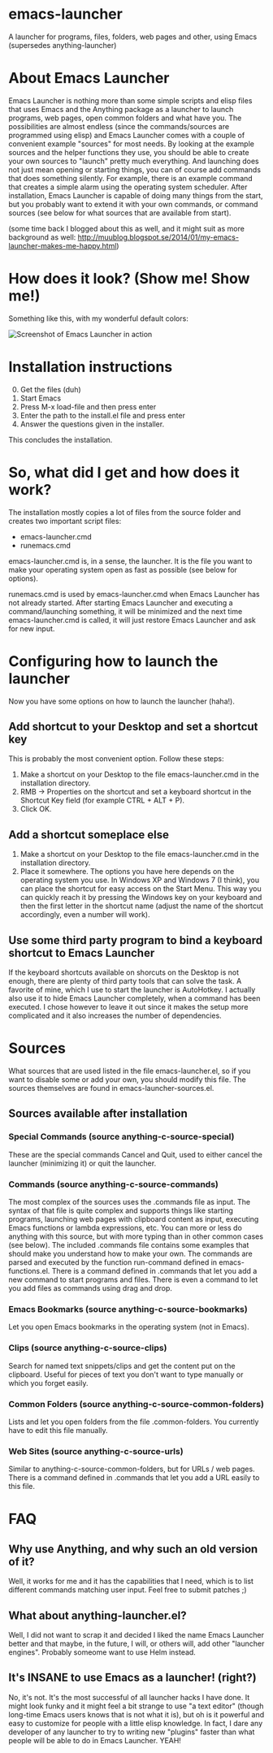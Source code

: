 emacs-launcher
==============

A launcher for programs, files, folders, web pages and other, using Emacs (supersedes anything-launcher)

# About Emacs Launcher

Emacs Launcher is nothing more than some simple scripts and elisp files that uses Emacs and the Anything package as a launcher to launch programs, web pages, open common folders and what have you. The possibilities are almost endless (since the commands/sources are programmed using elisp) and Emacs Launcher comes with a couple of convenient example "sources" for most needs. By looking at the example sources and the helper functions they use, you should be able to create your own sources to "launch" pretty much everything. And launching does not just mean opening or starting things, you can of course add commands that does something silently. For example, there is an example command that creates a simple alarm using the operating system scheduler. After installation, Emacs Launcher is capable of doing many things from the start, but you probably want to extend it with your own commands, or command sources (see below for what sources that are available from start).

(some time back I blogged about this as well, and it might suit as more background as well: http://muublog.blogspot.se/2014/01/my-emacs-launcher-makes-me-happy.html)

# How does it look? (Show me! Show me!)

Something like this, with my wonderful default colors:

![Screenshot of Emacs Launcher in action](http://1.bp.blogspot.com/-x4wA7pu6k4k/UuvicZir3CI/AAAAAAAAk4M/P2bfK8nEE1U/s1600/emacslauncherscreenshotwindows.png)

# Installation instructions

0. Get the files (duh)
1. Start Emacs
2. Press M-x load-file and then press enter
3. Enter the path to the install.el file and press enter
4. Answer the questions given in the installer.

This concludes the installation. 

# So, what did I get and how does it work?

The installation mostly copies a lot of files from the source folder and creates two important script files:

- emacs-launcher.cmd
- runemacs.cmd

emacs-launcher.cmd is, in a sense, the launcher. It is the file you want to make your operating system open as fast as possible (see below for options).

runemacs.cmd is used by emacs-launcher.cmd when Emacs Launcher has not already started. After starting Emacs Launcher and executing a command/launching something, it will be minimized and the next time emacs-launcher.cmd is called, it will just restore Emacs Launcher and ask for new input.

# Configuring how to launch the launcher

Now you have some options on how to launch the launcher (haha!).

## Add shortcut to your Desktop and set a shortcut key

This is probably the most convenient option. Follow these steps:

1. Make a shortcut on your Desktop to the file emacs-launcher.cmd in the installation directory.
2. RMB -> Properties on the shortcut and set a keyboard shortcut in the Shortcut Key field (for example CTRL + ALT + P).
3. Click OK.

## Add a shortcut someplace else

1. Make a shortcut on your Desktop to the file emacs-launcher.cmd in the installation directory.
2. Place it somewhere. The options you have here depends on the operating system you use. In Windows XP and Windows 7 (I think), you can place the shortcut for easy access on the Start Menu. This way you can quickly reach it by pressing the Windows key on your keyboard and then the first letter in the shortcut name (adjust the name of the shortcut accordingly, even a number will work).

## Use some third party program to bind a keyboard shortcut to Emacs Launcher

If the keyboard shortcuts available on shorcuts on the Desktop is not enough, there are plenty of third party tools that can solve the task. A favorite of mine, which I use to start the launcher is AutoHotkey. I actually also use it to hide Emacs Launcher completely, when a command has been executed. I chose however to leave it out since it makes the setup more complicated and it also increases the number of dependencies.

# Sources

What sources that are used listed in the file emacs-launcher.el, so if you want to disable some or add your own, you should modify this file. The sources themselves are found in emacs-launcher-sources.el.

## Sources available after installation

### Special Commands (source anything-c-source-special)


These are the special commands Cancel and Quit, used to either cancel the launcher (minimizing it) or quit the launcher.

### Commands (source anything-c-source-commands)

The most complex of the sources uses the .commands file as input. The syntax of that file is quite complex and supports things like starting programs, launching web pages with clipboard content as input, executing Emacs functions or lambda expressions, etc. You can more or less do anything with this source, but with more typing than in other common cases (see below). The included .commands file contains some examples that should make you understand how to make your own. The commands are parsed and executed by the function run-command defined in emacs-functions.el. There is a command defined in .commands that let you add a new command to start programs and files. There is even a command to let you add files as commands using drag and drop.

### Emacs Bookmarks (source anything-c-source-bookmarks)

Let you open Emacs bookmarks in the operating system (not in Emacs).

### Clips (source anything-c-source-clips)

Search for named text snippets/clips and get the content put on the clipboard. Useful for pieces of text you don't want to type manually or which you forget easily.

### Common Folders (source anything-c-source-common-folders)

Lists and let you open folders from the file .common-folders. You currently have to edit this file manually.

### Web Sites (source anything-c-source-urls)

Similar to anything-c-source-common-folders, but for URLs / web pages. There is a command defined in .commands that let you add a URL easily to this file.

# FAQ

## Why use Anything, and why such an old version of it?

Well, it works for me and it has the capabilities that I need, which is to list different commands matching user input. Feel free to submit patches ;)

## What about anything-launcher.el?

Well, I did not want to scrap it and decided I liked the name Emacs Launcher better and that maybe, in the future, I will, or others will, add other "launcher engines". Probably someome want to use Helm instead.

## It's INSANE to use Emacs as a launcher! (right?)

No, it's not. It's the most successful of all launcher hacks I have done. It might look funky and it might feel a bit strange to use "a text editor" (though long-time Emacs users knows that is not what it is), but oh is it powerful and easy to customize for people with a little elisp knowledge. In fact, I dare any developer of any launcher to try to writing new "plugins" faster than what people will be able to do in Emacs Launcher. YEAH!

